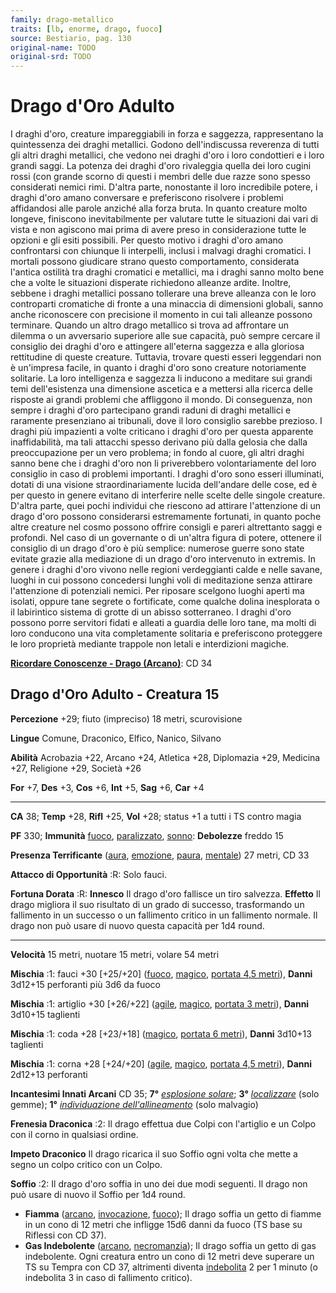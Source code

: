 ```yaml
---
family: drago-metallico
traits: [lb, enorme, drago, fuoco]
source: Bestiario, pag. 130
original-name: TODO
original-srd: TODO
---
```


# Drago d'Oro Adulto

I draghi d'oro, creature impareggiabili in forza e saggezza, rappresentano la
quintessenza dei draghi metallici. Godono dell'indiscussa reverenza di tutti gli
altri draghi metallici, che vedono nei draghi d'oro i loro condottieri e i loro
grandi saggi. La potenza dei draghi d'oro rivaleggia quella dei loro cugini
rossi (con grande scorno di questi i membri delle due razze sono spesso
considerati nemici rimi. D'altra parte, nonostante il loro incredibile potere, i
draghi d'oro amano conversare e preferiscono risolvere i problemi affidandosi
alle parole anziché alla forza bruta. In quanto creature molto longeve,
finiscono inevitabilmente per valutare tutte le situazioni dai vari di vista e
non agiscono mai prima di avere preso in considerazione tutte le opzioni e gli
esiti possibili. Per questo motivo i draghi d'oro amano confrontarsi con
chiunque li interpelli, inclusi i malvagi draghi cromatici. I mortali possono
giudicare strano questo comportamento, considerata l'antica ostilità tra draghi
cromatici e metallici, ma i draghi sanno molto bene che a volte le situazioni
disperate richiedono alleanze ardite. Inoltre, sebbene i draghi metallici
possano tollerare una breve alleanza con le loro controparti cromatiche di
fronte a una minaccia di dimensioni globali, sanno anche riconoscere con
precisione il momento in cui tali alleanze possono terminare. Quando un altro
drago metallico si trova ad affrontare un dilemma o un avversario superiore alle
sue capacità, può sempre cercare il consiglio dei draghi d'oro e attingere
all'eterna saggezza e alla gloriosa rettitudine di queste creature. Tuttavia,
trovare questi esseri leggendari non è un'impresa facile, in quanto i draghi
d'oro sono creature notoriamente solitarie. La loro intelligenza e saggezza li
inducono a meditare sui grandi temi dell'esistenza una dimensione ascetica e a
mettersi alla ricerca delle risposte ai grandi problemi che affliggono il mondo.
Di conseguenza, non sempre i draghi d'oro partecipano grandi raduni di draghi
metallici e raramente presenziano ai tribunali, dove il loro consiglio sarebbe
prezioso. I draghi più impazienti a volte criticano i draghi d'oro per questa
apparente inaffidabilità, ma tali attacchi spesso derivano più dalla gelosia che
dalla preoccupazione per un vero problema; in fondo al cuore, gli altri draghi
sanno bene che i draghi d'oro non li priverebbero volontariamente del loro
consiglio in caso di problemi importanti. I draghi d'oro sono esseri illuminati,
dotati di una visione straordinariamente lucida dell'andare delle cose, ed è per
questo in genere evitano di interferire nelle scelte delle singole creature.
D'altra parte, quei pochi individui che riescono ad attirare l'attenzione di un
drago d'oro possono considerarsi estremamente fortunati, in quanto poche altre
creature nel cosmo possono offrire consigli e pareri altrettanto saggi e
profondi. Nel caso di un governante o di un'altra figura di potere, ottenere il
consiglio di un drago d'oro è più semplice: numerose guerre sono state evitate
grazie alla mediazione di un drago d'oro intervenuto in extremis. In genere i
draghi d'oro vivono nelle regioni verdeggianti calde e nelle savane, luoghi in
cui possono concedersi lunghi voli di meditazione senza attirare l'attenzione di
potenziali nemici. Per riposare scelgono luoghi aperti ma isolati, oppure tane
segrete o fortificate, come qualche dolina inesplorata o il labirintico sistema
di grotte di un abisso sotterraneo. I draghi d'oro possono porre servitori
fidati e alleati a guardia delle loro tane, ma molti di loro conducono una vita
completamente solitaria e preferiscono proteggere le loro proprietà mediante
trappole non letali e interdizioni magiche.

**[Ricordare Conoscenze - Drago (Arcano)](/azioni/abilita/ricordare-conoscenze)**:
CD 34

## Drago d'Oro Adulto - Creatura 15

**Percezione** +29; fiuto (impreciso) 18 metri, scurovisione

**Lingue** Comune, Draconico, Elfico, Nanico, Silvano

**Abilità** Acrobazia +22, Arcano +24, Atletica +28, Diplomazia +29, Medicina
+27, Religione +29, Società +26

**For** +7, **Des** +3, **Cos** +6, **Int** +5, **Sag** +6, **Car** +4

---

**CA** 38; **Temp** +28, **Rifl** +25, **Vol** +28; status +1 a tutti i TS
contro magia

**PF** 330; **Immunità** [fuoco](/tratti/fuoco),
[paralizzato](/condizioni/paralizzato), [sonno](/tratti/sonno): **Debolezze**
freddo 15

**Presenza Terrificante** ([aura](/tratti/aura), [emozione](/tratti/emozione),
[paura](/tratti/paura), [mentale](/tratti/mentale)) 27 metri, CD 33

**Attacco di Opportunità** :R: Solo fauci.

**Fortuna Dorata** :R: **Innesco** Il drago d'oro fallisce un tiro salvezza.
**Effetto** Il drago migliora il suo risultato di un grado di successo,
trasformando un fallimento in un successo o un fallimento critico in un
fallimento normale. Il drago non può usare di nuovo questa capacità per 1d4
round.

---

**Velocità** 15 metri, nuotare 15 metri, volare 54 metri

**Mischia** :1: fauci +30 \[+25/+20] ([fuoco](/tratti/fuoco),
[magico](/tratti/magico), [portata 4,5 metri](/tratti/portata)), **Danni**
3d12+15 perforanti più 3d6 da fuoco

**Mischia** :1: artiglio +30 \[+26/+22] ([agile](/tratti/agile),
[magico](/tratti/magico), [portata 3 metri](/tratti/portata)), **Danni** 3d10+15
taglienti

**Mischia** :1: coda +28 \[+23/+18] ([magico](/tratti/magico),
[portata 6 metri](/tratti/portata)), **Danni** 3d10+13 taglienti

**Mischia** :1: corna +28 \[+24/+20] ([agile](/tratti/agile),
[magico](/tratti/magico), [portata 4,5 metri](/tratti/portata)), **Danni**
2d12+13 perforanti

**Incantesimi Innati Arcani** CD 35; **7°**
_[esplosione solare](/incantesimi/esplosione-solare)_; **3°**
_[localizzare](/incantesimi/localizzare)_ (solo gemme); **1°**
_[individuazione dell'allineamento](/incantesimi/individuazione-dellallineamento)_
(solo malvagio)

**Frenesia Draconica** :2: Il drago effettua due Colpi con l'artiglio e un Colpo
con il corno in qualsiasi ordine.

**Impeto Draconico** Il drago ricarica il suo Soffio ogni volta che mette a
segno un colpo critico con un Colpo.

**Soffio** :2: Il drago d'oro soffia in uno dei due modi seguenti. Il drago non
può usare di nuovo il Soffio per 1d4 round.

- **Fiamma** ([arcano](/tratti/arcano), [invocazione](/tratti/invocazione),
  [fuoco](/tratti/fuoco)); Il drago soffia un getto di fiamme in un cono di 12
  metri che infligge 15d6 danni da fuoco (TS base su Riflessi con CD 37).
- **Gas Indebolente** ([arcano](/tratti/arcano),
  [necromanzia](/tratti/necromanzia)); Il drago soffia un getto di gas
  indebolente. Ogni creatura entro un cono di 12 metri deve superare un TS su
  Tempra con CD 37, altrimenti diventa [indebolita](/condizioni/indebolito) 2
  per 1 minuto (o indebolita 3 in caso di fallimento critico).

